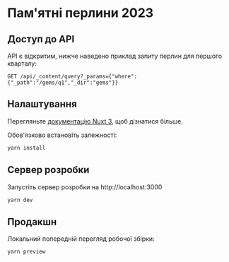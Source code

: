 # Пам'ятні перлини 2023

## Доступ до API

API є відкритим, нижче наведено приклад запиту перлин для першого кварталу:

```http request
GET /api/_content/query?_params={"where":{"_path":"/gems/q1","_dir":"gems"}}
```

## Налаштування

Перегляньте [документацію Nuxt 3](https://nuxt.com/docs/getting-started/introduction), щоб дізнатися більше.

Обов'язково встановіть залежності:

```bash
yarn install
```

## Сервер розробки

Запустіть сервер розробки на http://localhost:3000

```bash
yarn dev
```

## Продакшн

Локальний попередній перегляд робочої збірки:

```bash
yarn preview
```
